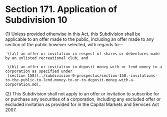 # Section 171. Application of Subdivision 10

\(1\) Unless provided otherwise in this Act, this Subdivision shall be applicable to an offer made to the public, including an offer made to any section of the public however selected, with regards to—

     \(a\) an offer or invitation in respect of shares or debentures made by an unlisted recreational club; and

     \(b\) an offer or invitation to deposit money with or lend money to a corporation as specified under  
     [section 158](../subdivision-9-prospectus/section-158.-invitations-to-the-public-to-lend-money-to-or-to-deposit-money-with-a-corporation.md).

\(2\) This Subdivision shall not apply to an offer or invitation to subscribe for or purchase any securities of a corporation, including any excluded offer or excluded invitation as provided for in the Capital Markets and Services Act 2007.

